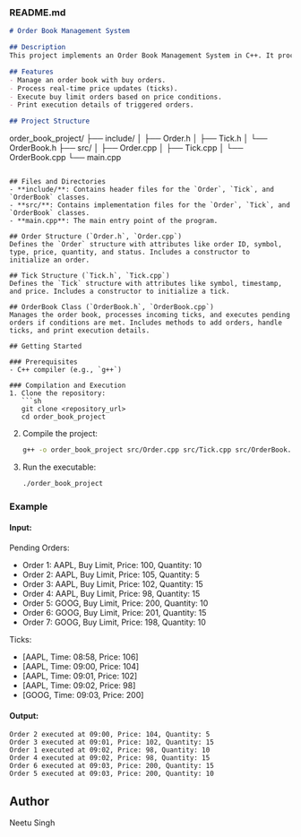 ### README.md

```markdown
# Order Book Management System

## Description
This project implements an Order Book Management System in C++. It processes and manages pending orders based on real-time price updates (ticks) and executes them when certain conditions are met. The system supports Buy Limit orders and prints the details of executed trades.

## Features
- Manage an order book with buy orders.
- Process real-time price updates (ticks).
- Execute buy limit orders based on price conditions.
- Print execution details of triggered orders.

## Project Structure
```
order_book_project/
├── include/
│   ├── Order.h
│   ├── Tick.h
│   └── OrderBook.h
├── src/
│   ├── Order.cpp
│   ├── Tick.cpp
│   └── OrderBook.cpp
└── main.cpp
```

## Files and Directories
- **include/**: Contains header files for the `Order`, `Tick`, and `OrderBook` classes.
- **src/**: Contains implementation files for the `Order`, `Tick`, and `OrderBook` classes.
- **main.cpp**: The main entry point of the program.

## Order Structure (`Order.h`, `Order.cpp`)
Defines the `Order` structure with attributes like order ID, symbol, type, price, quantity, and status. Includes a constructor to initialize an order.

## Tick Structure (`Tick.h`, `Tick.cpp`)
Defines the `Tick` structure with attributes like symbol, timestamp, and price. Includes a constructor to initialize a tick.

## OrderBook Class (`OrderBook.h`, `OrderBook.cpp`)
Manages the order book, processes incoming ticks, and executes pending orders if conditions are met. Includes methods to add orders, handle ticks, and print execution details.

## Getting Started

### Prerequisites
- C++ compiler (e.g., `g++`)

### Compilation and Execution
1. Clone the repository:
   ```sh
   git clone <repository_url>
   cd order_book_project
   ```

2. Compile the project:
   ```sh
   g++ -o order_book_project src/Order.cpp src/Tick.cpp src/OrderBook.cpp main.cpp
   ```

3. Run the executable:
   ```sh
   ./order_book_project
   ```

### Example
#### Input:
Pending Orders:
- Order 1: AAPL, Buy Limit, Price: 100, Quantity: 10
- Order 2: AAPL, Buy Limit, Price: 105, Quantity: 5
- Order 3: AAPL, Buy Limit, Price: 102, Quantity: 15
- Order 4: AAPL, Buy Limit, Price: 98, Quantity: 15
- Order 5: GOOG, Buy Limit, Price: 200, Quantity: 10
- Order 6: GOOG, Buy Limit, Price: 201, Quantity: 15
- Order 7: GOOG, Buy Limit, Price: 198, Quantity: 10

Ticks:
- [AAPL, Time: 08:58, Price: 106]
- [AAPL, Time: 09:00, Price: 104]
- [AAPL, Time: 09:01, Price: 102]
- [AAPL, Time: 09:02, Price: 98]
- [GOOG, Time: 09:03, Price: 200]

#### Output:
```
Order 2 executed at 09:00, Price: 104, Quantity: 5
Order 3 executed at 09:01, Price: 102, Quantity: 15
Order 1 executed at 09:02, Price: 98, Quantity: 10
Order 4 executed at 09:02, Price: 98, Quantity: 15
Order 6 executed at 09:03, Price: 200, Quantity: 15
Order 5 executed at 09:03, Price: 200, Quantity: 10
```

## Author
Neetu Singh
